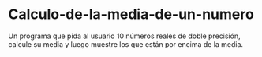 # Calculo-de-la-media-de-un-numero
Un programa que pida al usuario 10 números reales de doble precisión, calcule su media y luego muestre los que están por encima de la media.
